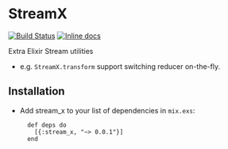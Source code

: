 # StreamX 

[![Build Status](https://travis-ci.org/koyeung/stream_x.svg?branch=master)](https://travis-ci.org/koyeung/stream_x) [![Inline docs](http://inch-ci.org/github/koyeung/stream_x.svg)](http://inch-ci.org/github/koyeung/stream_x)

Extra Elixir Stream utilities

* e.g. `StreamX.transform` support switching reducer on-the-fly.

## Installation

* Add stream_x to your list of dependencies in `mix.exs`:

        def deps do
          [{:stream_x, "~> 0.0.1"}]
        end

